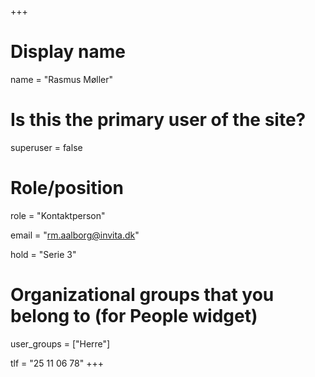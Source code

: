 +++
# Display name
name = "Rasmus Møller"

# Is this the primary user of the site?
superuser = false

# Role/position
role = "Kontaktperson"

email = "rm.aalborg@invita.dk"

hold = "Serie 3"

# Organizational groups that you belong to (for People widget)
user_groups = ["Herre"]

tlf = "25 11 06 78"
+++
